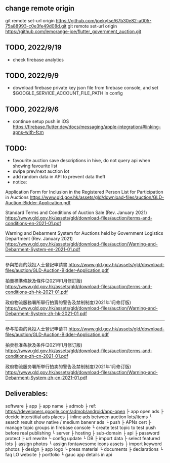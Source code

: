 ## change remote origin
git remote set-url origin https://github.com/joekytse/67b30e82-a005-75a88993-c0e3fe49d08d.git
git remote set-url origin https://github.com/lemorange-joe/flutter_government_auction.git

## TODO, 2022/9/19
- check firebase analytics
## TODO, 2022/9/9
- download firebase private key json file from firebase console, and set $GOOGLE_SERVICE_ACCOUNT_FILE_PATH in config
## TODO, 2022/9/6
- continue setup push in iOS
https://firebase.flutter.dev/docs/messaging/apple-integration/#linking-apns-with-fcm


## TODO:
- favourite auction save descriptions in hive, do not query api when showing favourite list 
- swipe prev/next auction lot
- add random data in API to prevent data theft
- notice:

Application Form for Inclusion in the Registered Person List for Participation in Auctions
https://www.gld.gov.hk/assets/gld/download-files/auction/GLD-Auction-Bidder-Application.pdf

Standard Terms and Conditions of Auction Sale (Rev. January 2021)
https://www.gld.gov.hk/assets/gld/download-files/auction/terms-and-conditions-en-2021-01.pdf

Warning and Debarment System for Auctions held by Government Logistics Department (Rev. January 2021)
https://www.gld.gov.hk/assets/gld/download-files/auction/Warning-and-Debarment-System-en-2021-01.pdf

----
參與拍賣的競投人士登記申請書
https://www.gld.gov.hk/assets/gld/download-files/auction/GLD-Auction-Bidder-Application.pdf

拍賣標準條款及條件(2021年1月修訂版)
https://www.gld.gov.hk/assets/gld/download-files/auction/terms-and-conditions-zh-hk-2021-01.pdf

政府物流服務署所舉行拍賣的警告及禁制制度(2021年1月修訂版)
https://www.gld.gov.hk/assets/gld/download-files/auction/Warning-and-Debarment-System-zh-hk-2021-01.pdf

----
参与拍卖的竞投人士登记申请书
https://www.gld.gov.hk/assets/gld/download-files/auction/GLD-Auction-Bidder-Application.pdf

拍卖标准条款及条件(2021年1月修订版)
https://www.gld.gov.hk/assets/gld/download-files/auction/terms-and-conditions-zh-cn-2021-01.pdf

政府物流服务署所举行拍卖的警告及禁制制度(2021年1月修订版)
https://www.gld.gov.hk/assets/gld/download-files/auction/Warning-and-Debarment-System-zh-cn-2021-01.pdf


## Deliverables:
software
├ app
  ├ app name
  ├ admob
    ├ ref: https://developers.google.com/admob/android/app-open
    ├ app open ads
    ├ decide interstitial ads places
    ├ inline ads between auction lots/items
    └ search result show native / medium banenr ads
  └ push
    ├ APNs cert
    ├ manage topic groups in firebase console
    └ create test topic to test push before real publishing
└ server
  ├ hosting
  ├ sub-domain
  ├ api
    ├ password protect
    ├ url rewrite
    └ config update
  └ DB
    ├ import data
    ├ select featured lots
    ├ assign photos
    └ assign fontawesome icons
assets
├ import keyword photos
├ design
  ├ app logo
  └ press material
└ documents
  ├ declarations
  └ faq
LO website
├ portfolio
└ gauc app details in api
